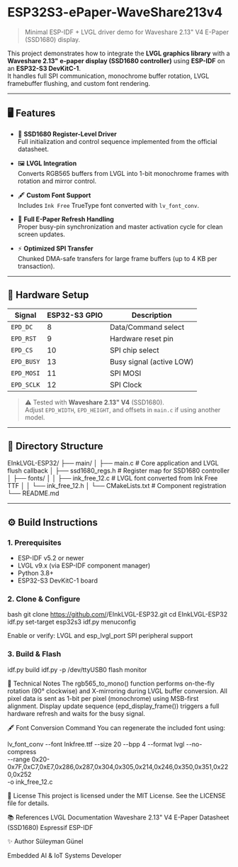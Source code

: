 # ESP32S3-ePaper-WaveShare213v4

> Minimal ESP-IDF + LVGL driver demo for Waveshare 2.13" V4 E-Paper (SSD1680) display.

This project demonstrates how to integrate the **LVGL graphics library** with a **Waveshare 2.13" e-paper display (SSD1680 controller)** using **ESP-IDF** on an **ESP32-S3 DevKitC-1**.  
It handles full SPI communication, monochrome buffer rotation, LVGL framebuffer flushing, and custom font rendering.

---

## 🖥️ Features

- 🧠 **SSD1680 Register-Level Driver**  
  Full initialization and control sequence implemented from the official datasheet.

- 🖼️ **LVGL Integration**  
  Converts RGB565 buffers from LVGL into 1-bit monochrome frames with rotation and mirror control.

- 🖋️ **Custom Font Support**  
  Includes `Ink Free` TrueType font converted with `lv_font_conv`.

- 🔁 **Full E-Paper Refresh Handling**  
  Proper busy-pin synchronization and master activation cycle for clean screen updates.

- ⚡ **Optimized SPI Transfer**  
  Chunked DMA-safe transfers for large frame buffers (up to 4 KB per transaction).

---

## 🧩 Hardware Setup

| Signal | ESP32-S3 GPIO | Description        |
|--------|----------------|--------------------|
| `EPD_DC` | 8  | Data/Command select |
| `EPD_RST` | 9  | Hardware reset pin  |
| `EPD_CS` | 10 | SPI chip select     |
| `EPD_BUSY` | 13 | Busy signal (active LOW) |
| `EPD_MOSI` | 11 | SPI MOSI           |
| `EPD_SCLK` | 12 | SPI Clock          |

> ⚠️ Tested with **Waveshare 2.13" V4** (SSD1680).  
> Adjust `EPD_WIDTH`, `EPD_HEIGHT`, and offsets in `main.c` if using another model.

---

## 🧱 Directory Structure

EInkLVGL-ESP32/
├── main/
│ ├── main.c # Core application and LVGL flush callback
│ ├── ssd1680_regs.h # Register map for SSD1680 controller
│ ├── fonts/
│ │ ├── ink_free_12.c # LVGL font converted from Ink Free TTF
│ │ └── ink_free_12.h
│ └── CMakeLists.txt # Component registration
└── README.md


---

## ⚙️ Build Instructions

### 1. Prerequisites
- ESP-IDF v5.2 or newer  
- LVGL v9.x (via ESP-IDF component manager)  
- Python 3.8+  
- ESP32-S3 DevKitC-1 board

### 2. Clone & Configure
bash
git clone https://github.com/<yourusername>/EInkLVGL-ESP32.git
cd EInkLVGL-ESP32
idf.py set-target esp32s3
idf.py menuconfig

Enable or verify:
LVGL and esp_lvgl_port
SPI peripheral support

### 3. Build & Flash

idf.py build
idf.py -p /dev/ttyUSB0 flash monitor



🧠 Technical Notes
The rgb565_to_mono() function performs on-the-fly rotation (90° clockwise) and X-mirroring during LVGL buffer conversion.
All pixel data is sent as 1-bit per pixel (monochrome) using MSB-first alignment.
Display update sequence (epd_display_frame()) triggers a full hardware refresh and waits for the busy signal.

🖋️ Font Conversion Command
You can regenerate the included font using:

lv_font_conv --font Inkfree.ttf --size 20 --bpp 4 --format lvgl --no-compress \
  --range 0x20-0x7F,0xC7,0xE7,0x286,0x287,0x304,0x305,0x214,0x246,0x350,0x351,0x220,0x252 \
  -o ink_free_12.c


📄 License
This project is licensed under the MIT License.
See the LICENSE file for details.

📚 References
LVGL Documentation
Waveshare 2.13" V4 E-Paper Datasheet (SSD1680)
Espressif ESP-IDF


✨ Author
Süleyman Günel

Embedded AI & IoT Systems Developer

